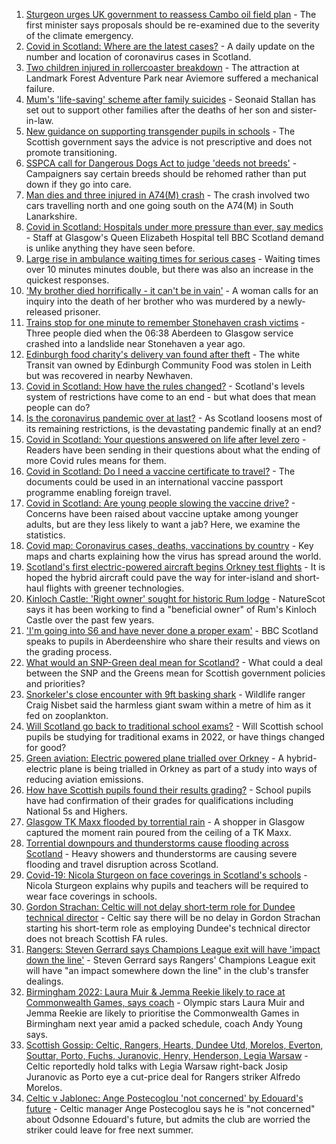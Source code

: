1. [Sturgeon urges UK government to reassess Cambo oil field plan](https://www.bbc.co.uk/news/uk-scotland-58186181) - The first minister says proposals should be re-examined due to the severity of the climate emergency.
2. [Covid in Scotland: Where are the latest cases?](https://www.bbc.co.uk/news/uk-scotland-53511877) - A daily update on the number and location of coronavirus cases in Scotland.
3. [Two children injured in rollercoaster breakdown](https://www.bbc.co.uk/news/uk-scotland-highlands-islands-58190701) - The attraction at Landmark Forest Adventure Park near Aviemore suffered a mechanical failure.
4. [Mum's 'life-saving' scheme after family suicides](https://www.bbc.co.uk/news/uk-scotland-58185754) - Seonaid Stallan has set out to support other families after the deaths of her son and sister-in-law.
5. [New guidance on supporting transgender pupils in schools](https://www.bbc.co.uk/news/uk-scotland-58186268) - The Scottish government says the advice is not prescriptive and does not promote transitioning.
6. [SSPCA call for Dangerous Dogs Act to judge 'deeds not breeds'](https://www.bbc.co.uk/news/uk-scotland-58186176) - Campaigners say certain breeds should be rehomed rather than put down if they go into care.
7. [Man dies and three injured in A74(M) crash](https://www.bbc.co.uk/news/uk-scotland-glasgow-west-58186266) - The crash involved two cars travelling north and one going south on the A74(M) in South Lanarkshire.
8. [Covid in Scotland: Hospitals under more pressure than ever, say medics](https://www.bbc.co.uk/news/uk-scotland-58179736) - Staff at Glasgow's Queen Elizabeth Hospital tell BBC Scotland demand is unlike anything they have seen before.
9. [Large rise in ambulance waiting times for serious cases](https://www.bbc.co.uk/news/uk-scotland-58188218) - Waiting times over 10 minutes minutes double, but there was also an increase in the quickest responses.
10. ['My brother died horrifically - it can't be in vain'](https://www.bbc.co.uk/news/uk-scotland-north-east-orkney-shetland-58177868) - A woman calls for an inquiry into the death of her brother who was murdered by a newly-released prisoner.
11. [Trains stop for one minute to remember Stonehaven crash victims](https://www.bbc.co.uk/news/uk-scotland-north-east-orkney-shetland-58183508) - Three people died when the 06:38 Aberdeen to Glasgow service crashed into a landslide near Stonehaven a year ago.
12. [Edinburgh food charity's delivery van found after theft](https://www.bbc.co.uk/news/uk-scotland-edinburgh-east-fife-58175279) - The white Transit van owned by Edinburgh Community Food was stolen in Leith but was recovered in nearby Newhaven.
13. [Covid in Scotland: How have the rules changed?](https://www.bbc.co.uk/news/uk-scotland-53166816) - Scotland's levels system of restrictions have come to an end - but what does that mean people can do?
14. [Is the coronavirus pandemic over at last?](https://www.bbc.co.uk/news/uk-scotland-58112939) - As Scotland loosens most of its remaining restrictions, is the devastating pandemic finally at an end?
15. [Covid in Scotland: Your questions answered on life after level zero](https://www.bbc.co.uk/news/uk-scotland-58071989) - Readers have been sending in their questions about what the ending of more Covid rules means for them.
16. [Covid in Scotland: Do I need a vaccine certificate to travel?](https://www.bbc.co.uk/news/uk-scotland-57519070) - The documents could be used in an international vaccine passport programme enabling foreign travel.
17. [Covid in Scotland: Are young people slowing the vaccine drive?](https://www.bbc.co.uk/news/uk-scotland-57915106) - Concerns have been raised about vaccine uptake among younger adults, but are they less likely to want a jab? Here, we examine the statistics.
18. [Covid map: Coronavirus cases, deaths, vaccinations by country](https://www.bbc.co.uk/news/world-51235105) - Key maps and charts explaining how the virus has spread around the world.
19. [Scotland's first electric-powered aircraft begins Orkney test flights](https://www.bbc.co.uk/news/uk-scotland-north-east-orkney-shetland-58177865) - It is hoped the hybrid aircraft could pave the way for inter-island and short-haul flights with greener technologies.
20. [Kinloch Castle: 'Right owner' sought for historic Rum lodge](https://www.bbc.co.uk/news/uk-scotland-highlands-islands-58170779) - NatureScot says it has been working to find a "beneficial owner" of Rum's Kinloch Castle over the past few years.
21. ['I'm going into S6 and have never done a proper exam'](https://www.bbc.co.uk/news/uk-scotland-58158616) - BBC Scotland speaks to pupils in Aberdeenshire who share their results and views on the grading process.
22. [What would an SNP-Green deal mean for Scotland?](https://www.bbc.co.uk/news/uk-scotland-scotland-politics-58143753) - What could a deal between the SNP and the Greens mean for Scottish government policies and priorities?
23. [Snorkeler's close encounter with 9ft basking shark](https://www.bbc.co.uk/news/uk-scotland-highlands-islands-58145408) - Wildlife ranger Craig Nisbet said the harmless giant swam within a metre of him as it fed on zooplankton.
24. [Will Scotland go back to traditional school exams?](https://www.bbc.co.uk/news/uk-scotland-58139111) - Will Scottish school pupils be studying for traditional exams in 2022, or have things changed for good?
25. [Green aviation: Electric powered plane trialled over Orkney](https://www.bbc.co.uk/news/uk-scotland-58180367) - A hybrid-electric plane is being trialled in Orkney as part of a study into ways of reducing aviation emissions.
26. [How have Scottish pupils found their results grading?](https://www.bbc.co.uk/news/uk-scotland-58164913) - School pupils have had confirmation of their grades for qualifications including National 5s and Highers.
27. [Glasgow TK Maxx flooded by torrential rain](https://www.bbc.co.uk/news/uk-scotland-58157258) - A shopper in Glasgow captured the moment rain poured from the ceiling of a TK Maxx.
28. [Torrential downpours and thunderstorms cause flooding across Scotland](https://www.bbc.co.uk/news/uk-scotland-58153224) - Heavy showers and thunderstorms are causing severe flooding and travel disruption across Scotland.
29. [Covid-19: Nicola Sturgeon on face coverings in Scotland's schools](https://www.bbc.co.uk/news/uk-scotland-58143865) - Nicola Sturgeon explains why pupils and teachers will be required to wear face coverings in schools.
30. [Gordon Strachan: Celtic will not delay short-term role for Dundee technical director](https://www.bbc.co.uk/sport/football/58184546) - Celtic say there will be no delay in Gordon Strachan starting his short-term role as employing Dundee's technical director does not breach Scottish FA rules.
31. [Rangers: Steven Gerrard says Champions League exit will have 'impact down the line'](https://www.bbc.co.uk/sport/football/58188206) - Steven Gerrard says Rangers' Champions League exit will have "an impact somewhere down the line" in the club's transfer dealings.
32. [Birmingham 2022: Laura Muir & Jemma Reekie likely to race at Commonwealth Games, says coach](https://www.bbc.co.uk/sport/athletics/58181178) - Olympic stars Laura Muir and Jemma Reekie are likely to prioritise the Commonwealth Games in Birmingham next year amid a packed schedule, coach Andy Young says.
33. [Scottish Gossip: Celtic, Rangers, Hearts, Dundee Utd, Morelos, Everton, Souttar, Porto, Fuchs, Juranovic, Henry, Henderson, Legia Warsaw](https://www.bbc.co.uk/sport/football/58184064) - Celtic reportedly hold talks with Legia Warsaw right-back Josip Juranovic as Porto eye a cut-price deal for Rangers striker Alfredo Morelos.
34. [Celtic v Jablonec: Ange Postecoglou 'not concerned' by Edouard's future](https://www.bbc.co.uk/sport/football/58138071) - Celtic manager Ange Postecoglou says he is "not concerned" about Odsonne Edouard's future, but admits the club are worried the striker could leave for free next summer.
